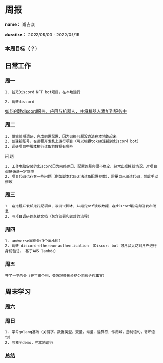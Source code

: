 周报
====

**name：** 肖吉众

**duration：** 2022/05/09 - 2022/05/15



### 本周目标（？）


日常工作
--------

### 周一

```
1. 拉取Discord NFT bot项目，在本地运行

2. 调研discord
```
[如何创建discord服务，应用与机器人，并将机器人添加到服务中](https://appmaster.io/zh/blog/discord-bot-ru-he-chuang-jian-ta-bing-jiang-qi-tian-jia-dao-fu-wu-qi)

### 周二

```
1. 做完前期调研，完成前置配置，因为网络问题没办法在本地跑起来
2. 创建新账号，在远程开发机上运行项目（可以根据token连接到discord bot）
3. 调研项目中脚本执行读取的数据有哪些
```

问题
```
1. 工作电脑安装的discord因为网络原因，配置的服务很不稳定，经常出现掉线情况，对项目调研造成一定影响
2. 项目代码也存在一些问题（例如脚本代码无法读取配置参数），需要自己阅读代码，然后手动修改
```

### 周三
```
1. 在远程开发机运行起项目，写测试脚本，从指定ntf读取数据，在discord指定频道发布消息
2. 写项目调研的总结文档（包含部署和运营的流程）
```

### 周四
```
1. andverse周例会(3个半小时)
2. 调研 discord-ethereum-authentication （Discord bot 可用以太坊对用户进行身份验证， 基于AWS lambda）
```

### 周五
```
开了一天的会（元宇宙企划，旁听跟音乐经纪公司谈合作事宜）
```

周末学习
--------

### 周六

### 周日
```
1. 学习golang基础（关键字，数据类型，变量，常量，运算符，作用域，控制语句，循环语句）
2. 写相关demo，在本地运行
```

### 总结
